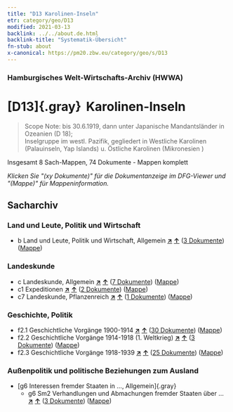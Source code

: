 ```yaml
---
title: "D13 Karolinen-Inseln"
etr: category/geo/D13
modified: 2021-03-13
backlink: ../../about.de.html
backlink-title: "Systematik-Übersicht"
fn-stub: about
x-canonical: https://pm20.zbw.eu/category/geo/s/D13
---
```


### Hamburgisches Welt-Wirtschafts-Archiv (HWWA)
# [D13]{.gray}&#8201; Karolinen-Inseln&#160; 


> Scope Note: bis 30.6.1919, dann unter Japanische Mandantsländer in Ozeanien (D 18); 	
Inselgruppe im westl. Pazifik, gegliedert in Westliche Karolinen (Palauinseln, Yap Islands) u. Östliche Karolinen (Mikronesien <Staat>)



Insgesamt 8 Sach-Mappen, 74 Dokumente - Mappen komplett

_Klicken Sie "(xy Dokumente)" für die Dokumentanzeige im DFG-Viewer und "(Mappe)" für Mappeninformation._

## Sacharchiv




### Land und Leute, Politik und Wirtschaft

- b Land und Leute, Politik und Wirtschaft, Allgemein [**&nearr;**](../../../subject/i/144196/about.de.html "Land und Leute, Politik und Wirtschaft, Allgemein (in der ganzen Welt)") [**&uarr;**](../../../subject/about.de.html#b "Sachsystematik") (<a href="https://pm20.zbw.eu/dfgview/sh/141613,144196" title="über: Karolinen-Inseln : Land und Leute, Politik und Wirtschaft, Allgemein" target="_blank">3 Dokumente</a>) ([Mappe](../../../../folder/sh/1416xx/141613/1441xx/144196/about.de.html))

### Landeskunde

- c Landeskunde, Allgemein [**&nearr;**](../../../subject/i/144199/about.de.html "Landeskunde, Allgemein (in der ganzen Welt)") [**&uarr;**](../../../subject/about.de.html#c "Sachsystematik") (<a href="https://pm20.zbw.eu/dfgview/sh/141613,144199" title="über: Karolinen-Inseln : Landeskunde, Allgemein" target="_blank">7 Dokumente</a>) ([Mappe](../../../../folder/sh/1416xx/141613/1441xx/144199/about.de.html))
- c1 Expeditionen [**&nearr;**](../../../subject/i/144200/about.de.html "Expeditionen (in der ganzen Welt)") [**&uarr;**](../../../subject/about.de.html#c1 "Sachsystematik") (<a href="https://pm20.zbw.eu/dfgview/sh/141613,144200" title="über: Karolinen-Inseln : Expeditionen" target="_blank">2 Dokumente</a>) ([Mappe](../../../../folder/sh/1416xx/141613/1442xx/144200/about.de.html))
- c7 Landeskunde, Pflanzenreich [**&nearr;**](../../../subject/i/144211/about.de.html "Landeskunde, Pflanzenreich (in der ganzen Welt)") [**&uarr;**](../../../subject/about.de.html#c7 "Sachsystematik") (<a href="https://pm20.zbw.eu/dfgview/sh/141613,144211" title="über: Karolinen-Inseln : Landeskunde, Pflanzenreich" target="_blank">1 Dokumente</a>) ([Mappe](../../../../folder/sh/1416xx/141613/1442xx/144211/about.de.html))

### Geschichte, Politik

- f2.1 Geschichtliche Vorgänge 1900-1914 [**&nearr;**](../../../subject/i/181392/about.de.html "Geschichtliche Vorgänge 1900-1914 (in der ganzen Welt)") [**&uarr;**](../../../subject/about.de.html#f2.1 "Sachsystematik") (<a href="https://pm20.zbw.eu/dfgview/sh/141613,181392" title="über: Karolinen-Inseln : Geschichtliche Vorgänge 1900-1914" target="_blank">30 Dokumente</a>) ([Mappe](../../../../folder/sh/1416xx/141613/1813xx/181392/about.de.html))
- f2.2 Geschichtliche Vorgänge 1914-1918 (1. Weltkrieg) [**&nearr;**](../../../subject/i/181360/about.de.html "Geschichtliche Vorgänge 1914-1918 (1. Weltkrieg) (in der ganzen Welt)") [**&uarr;**](../../../subject/about.de.html#f2.2 "Sachsystematik") (<a href="https://pm20.zbw.eu/dfgview/sh/141613,181360" title="über: Karolinen-Inseln : Geschichtliche Vorgänge 1914-1918 (1. Weltkrieg)" target="_blank">3 Dokumente</a>) ([Mappe](../../../../folder/sh/1416xx/141613/1813xx/181360/about.de.html))
- f2.3 Geschichtliche Vorgänge 1918-1939 [**&nearr;**](../../../subject/i/181391/about.de.html "Geschichtliche Vorgänge 1918-1939 (in der ganzen Welt)") [**&uarr;**](../../../subject/about.de.html#f2.3 "Sachsystematik") (<a href="https://pm20.zbw.eu/dfgview/sh/141613,181391" title="über: Karolinen-Inseln : Geschichtliche Vorgänge 1918-1939" target="_blank">25 Dokumente</a>) ([Mappe](../../../../folder/sh/1416xx/141613/1813xx/181391/about.de.html))

### Außenpolitik und politische Beziehungen zum Ausland

- [g6 Interessen fremder Staaten in ..., Allgemein]{.gray}
  - g6 Sm2 Verhandlungen und Abmachungen fremder Staaten über ... [**&nearr;**](../../../subject/i/144567/about.de.html "Verhandlungen und Abmachungen fremder Staaten über ... (in der ganzen Welt)") [**&uarr;**](../../../subject/about.de.html#g6_Sm2 "Sachsystematik") (<a href="https://pm20.zbw.eu/dfgview/sh/141613,144567" title="über: Karolinen-Inseln : Verhandlungen und Abmachungen fremder Staaten über ..." target="_blank">3 Dokumente</a>) ([Mappe](../../../../folder/sh/1416xx/141613/1445xx/144567/about.de.html))


